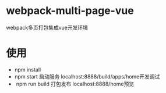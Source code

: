 # webpack-multi-page-vue
webpack多页打包集成vue开发环境

# 使用
*  npm install
*  npm start 启动服务 localhost:8888/build/apps/home开发调试
*  npm run build 打包发布 localhost:8888/home预览
